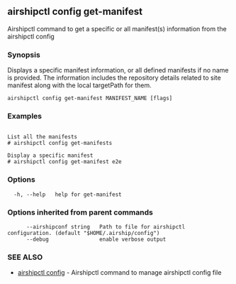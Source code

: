 ## airshipctl config get-manifest

Airshipctl command to get a specific or all manifest(s) information from the airshipctl config

### Synopsis

Displays a specific manifest information, or all defined manifests if no name is provided. The information
includes the repository details related to site manifest along with the local targetPath for them.


```
airshipctl config get-manifest MANIFEST_NAME [flags]
```

### Examples

```

List all the manifests
# airshipctl config get-manifests

Display a specific manifest
# airshipctl config get-manifest e2e

```

### Options

```
  -h, --help   help for get-manifest
```

### Options inherited from parent commands

```
      --airshipconf string   Path to file for airshipctl configuration. (default "$HOME/.airship/config")
      --debug                enable verbose output
```

### SEE ALSO

* [airshipctl config](airshipctl_config.md)	 - Airshipctl command to manage airshipctl config file

